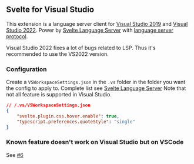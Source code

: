 ﻿## Svelte for Visual Studio

This extension is a language server client for [Visual Studio 2019](https://marketplace.visualstudio.com/items?itemName=lyu-jason.svelte-vs) and [Visual Studio 2022](https://marketplace.visualstudio.com/items?itemName=lyu-jason.svelte-vs-2022). Power by [Svelte Language Server](https://github.com/sveltejs/language-tools/)
with [language server protocol](https://microsoft.github.io/language-server-protocol/). 

Visual Studio 2022 fixes a lot of bugs related to LSP. Thus it's recommended to use the VS2022 version. 

### Configuration

Create a `VSWorkspaceSettings.json` in the `.vs` folder in the folder you want the config to apply to.
Complete list see [Svelte Language Server](https://github.com/sveltejs/language-tools/tree/master/packages/language-server#list-of-settings)
Note that not all feature is supported in Visual Studio.

```json
// /.vs/VSWorkspaceSettings.json
{
    "svelte.plugin.css.hover.enable": true,
    "typescript.preferences.quoteStyle": "single"
}
```

### Known feature doesn't work on Visual Studio but on VSCode

See [#6](https://github.com/jasonlyu123/SvelteVisualStudio/issues/6)
